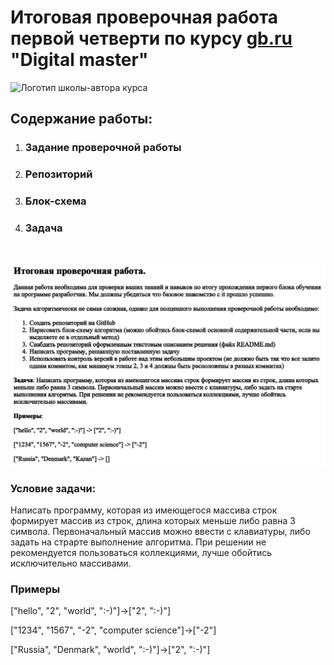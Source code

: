 # Итоговая проверочная работа первой четверти по курсу [gb.ru](gb.ru) "Digital master"

![Логотип школы-автора курса](https://gb.ru/android-chrome-192x192.png)

## Содержание работы:
1. ### Задание проверочной работы
1. ### Репозиторий
2. ### Блок-схема
3. ### Задача

<br>

![Задание](task.png)

### Условие задачи:

Написать программу, которая из имеющегося массива строк формирует массив из строк, длина которых меньше либо равна 3 символа. Первоначальный массив можно ввести с клавиатуры, либо задать на страрте выполнение алгоритма. При решении не рекомендуется пользоваться коллекциями, лучше обойтись исключительно массивами.
### Примеры
["hello", "2", "world", ":-)"]->["2", ":-)"]

["1234", "1567", "-2", "computer science"]->["-2"]

["Russia", "Denmark", "world", ":-)"]->["2", ":-)"]


